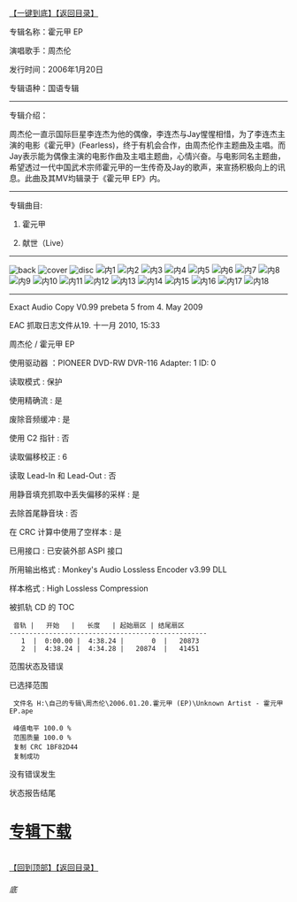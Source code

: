 [【一键到底】](#底)[【返回目录】](/README.md)

专辑名称：霍元甲 EP

演唱歌手：周杰伦

发行时间：2006年1月20日

专辑语种：国语专辑

------------
专辑介绍：

周杰伦一直示国际巨星李连杰为他的偶像，李连杰与Jay惺惺相惜，为了李连杰主演的电影《霍元甲》(Fearless)，终于有机会合作，由周杰伦作主题曲及主唱。而Jay表示能为偶像主演的电影作曲及主唱主题曲，心情兴奋。与电影同名主题曲，希望透过一代中国武术宗师霍元甲的一生传奇及Jay的歌声，来宣扬积极向上的讯息。此曲及其MV均辑录于《霍元甲 EP》内。 

------------
专辑曲目: 

01. 霍元甲

02. 献世（Live） 

------------
![back](https://image.acg.lol/file/2025/10/04/back2b1004902d70b543.jpg)
![cover](https://image.acg.lol/file/2025/10/04/covere913b0bad400edcb.jpg)
![disc](https://image.acg.lol/file/2025/10/04/discb1df69d60fd7bc96.jpg)
![内1](https://image.acg.lol/file/2025/10/04/1519f073d54ebe514.jpg)
![内2](https://image.acg.lol/file/2025/10/04/2d6e5e89f67ae64bd.jpg)
![内3](https://image.acg.lol/file/2025/10/04/304dc385ef016b37a.jpg)
![内4](https://image.acg.lol/file/2025/10/04/49f2b96b3ed2c699e.jpg)
![内5](https://image.acg.lol/file/2025/10/04/539d4435c8589d60a.jpg)
![内6](https://image.acg.lol/file/2025/10/04/6ff167fbbab54b21c.jpg)
![内7](https://image.acg.lol/file/2025/10/04/715553cda07c3a081.jpg)
![内8](https://image.acg.lol/file/2025/10/04/81896764cbeeffd6b.jpg)
![内9](https://image.acg.lol/file/2025/10/04/9264c5d7934c67f71.jpg)
![内10](https://image.acg.lol/file/2025/10/04/10bde5d88d36f2c2fd.jpg)
![内11](https://image.acg.lol/file/2025/10/04/110aedeec77f551c6c.jpg)
![内12](https://image.acg.lol/file/2025/10/04/12f4a12b658e5c4f41.jpg)
![内13](https://image.acg.lol/file/2025/10/04/13204b3be60dbd7c58.jpg)
![内14](https://image.acg.lol/file/2025/10/04/141ee78208246b9c6f.jpg)
![内15](https://image.acg.lol/file/2025/10/04/1548fad2e3508f8568.jpg)
![内16](https://image.acg.lol/file/2025/10/04/164fa4b3f1bc776dc6.jpg)
![内17](https://image.acg.lol/file/2025/10/04/172981831670c7c343.jpg)
![内18](https://image.acg.lol/file/2025/10/04/181a916a0fff0663c1.jpg)

------------
Exact Audio Copy V0.99 prebeta 5 from 4. May 2009

EAC 抓取日志文件从19. 十一月 2010, 15:33

周杰伦 / 霍元甲  EP

使用驱动器  ：PIONEER DVD-RW  DVR-116   Adapter: 1  ID: 0

读取模式     : 保护

使用精确流   : 是

废除音频缓冲 : 是

使用 C2 指针 : 否

读取偏移校正                   : 6

读取 Lead-In 和 Lead-Out       : 否

用静音填充抓取中丢失偏移的采样 : 是

去除首尾静音块                 : 否

在 CRC 计算中使用了空样本      : 是

已用接口                       : 已安装外部 ASPI 接口

所用输出格式 : Monkey's Audio Lossless Encoder v3.99 DLL

样本格式     : High Lossless Compression


被抓轨 CD 的 TOC

     音轨 |   开始   |   长度   | 起始扇区 | 结尾扇区 
    --------------------------------------------------
       1  |  0:00.00 |  4:38.24 |       0  |   20873  
       2  |  4:38.24 |  4:34.28 |   20874  |   41451  


范围状态及错误

已选择范围

     文件名 H:\自己的专辑\周杰伦\2006.01.20.霍元甲 (EP)\Unknown Artist - 霍元甲  EP.ape

     峰值电平 100.0 %
     范围质量 100.0 %
     复制 CRC 1BF82D44
     复制成功

没有错误发生

状态报告结尾

# [专辑下载]( https://474b.com/file/25713053-438125420)
<br>[【回到顶部】](#readme)[【返回目录】](/README.md)
###### 底

